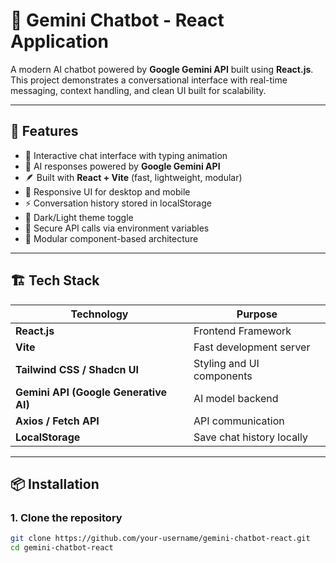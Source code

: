 # 🤖 Gemini Chatbot - React Application

A modern AI chatbot powered by **Google Gemini API** built using **React.js**.  
This project demonstrates a conversational interface with real-time messaging, context handling, and clean UI built for scalability.

---

## 🚀 Features

- 💬 Interactive chat interface with typing animation  
- 🧠 AI responses powered by **Google Gemini API**  
- 🪶 Built with **React + Vite** (fast, lightweight, modular)  
- 📱 Responsive UI for desktop and mobile  
- ⚡ Conversation history stored in localStorage  
- 🌙 Dark/Light theme toggle  
- 🔐 Secure API calls via environment variables  
- 🧩 Modular component-based architecture

---

## 🏗️ Tech Stack

| Technology | Purpose |
|-------------|----------|
| **React.js** | Frontend Framework |
| **Vite** | Fast development server |
| **Tailwind CSS / Shadcn UI** | Styling and UI components |
| **Gemini API (Google Generative AI)** | AI model backend |
| **Axios / Fetch API** | API communication |
| **LocalStorage** | Save chat history locally |

---

## 📦 Installation

### 1. Clone the repository
```bash
git clone https://github.com/your-username/gemini-chatbot-react.git
cd gemini-chatbot-react
